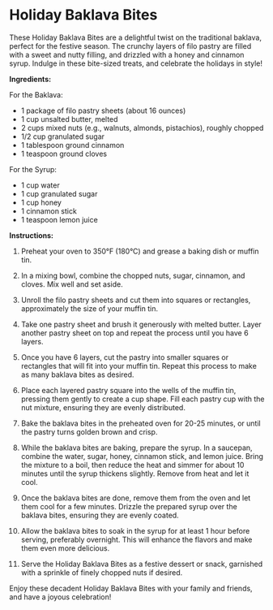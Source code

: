 # Holiday Baklava Bites

These Holiday Baklava Bites are a delightful twist on the traditional baklava, perfect for the festive season. The crunchy layers of filo pastry are filled with a sweet and nutty filling, and drizzled with a honey and cinnamon syrup. Indulge in these bite-sized treats, and celebrate the holidays in style!

**Ingredients:**

For the Baklava:
- 1 package of filo pastry sheets (about 16 ounces)
- 1 cup unsalted butter, melted
- 2 cups mixed nuts (e.g., walnuts, almonds, pistachios), roughly chopped
- 1/2 cup granulated sugar
- 1 tablespoon ground cinnamon
- 1 teaspoon ground cloves

For the Syrup:
- 1 cup water
- 1 cup granulated sugar
- 1 cup honey
- 1 cinnamon stick
- 1 teaspoon lemon juice

**Instructions:**

1. Preheat your oven to 350°F (180°C) and grease a baking dish or muffin tin.

2. In a mixing bowl, combine the chopped nuts, sugar, cinnamon, and cloves. Mix well and set aside.

3. Unroll the filo pastry sheets and cut them into squares or rectangles, approximately the size of your muffin tin.

4. Take one pastry sheet and brush it generously with melted butter. Layer another pastry sheet on top and repeat the process until you have 6 layers.

5. Once you have 6 layers, cut the pastry into smaller squares or rectangles that will fit into your muffin tin. Repeat this process to make as many baklava bites as desired.

6. Place each layered pastry square into the wells of the muffin tin, pressing them gently to create a cup shape. Fill each pastry cup with the nut mixture, ensuring they are evenly distributed.

7. Bake the baklava bites in the preheated oven for 20-25 minutes, or until the pastry turns golden brown and crisp.

8. While the baklava bites are baking, prepare the syrup. In a saucepan, combine the water, sugar, honey, cinnamon stick, and lemon juice. Bring the mixture to a boil, then reduce the heat and simmer for about 10 minutes until the syrup thickens slightly. Remove from heat and let it cool.

9. Once the baklava bites are done, remove them from the oven and let them cool for a few minutes. Drizzle the prepared syrup over the baklava bites, ensuring they are evenly coated.

10. Allow the baklava bites to soak in the syrup for at least 1 hour before serving, preferably overnight. This will enhance the flavors and make them even more delicious.

11. Serve the Holiday Baklava Bites as a festive dessert or snack, garnished with a sprinkle of finely chopped nuts if desired.

Enjoy these decadent Holiday Baklava Bites with your family and friends, and have a joyous celebration!